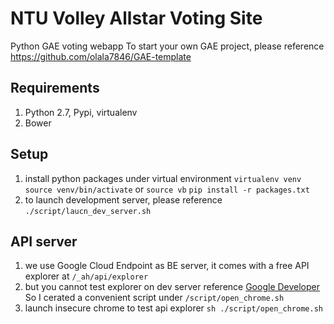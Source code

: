 # NTU Volley Allstar Voting Site
Python GAE voting webapp
To start your own GAE project, please reference https://github.com/olala7846/GAE-template

## Requirements
1. Python 2.7, Pypi, virtualenv
2. Bower


## Setup
1. install python packages under virtual environment
  `virtualenv venv`
  `source venv/bin/activate` or `source vb`
  `pip install -r packages.txt`
2. to launch development server, please reference `./script/laucn_dev_server.sh`

## API server
1. we use Google Cloud Endpoint as BE server, it comes with
  a free API explorer at `/_ah/api/explorer`
2. but you cannot test explorer on dev server
   reference [Google Developer](https://developers.google.com/explorer-help/#hitting_local_api) So I cerated a convenient script under `/script/open_chrome.sh`
3. launch insecure chrome to test api explorer `sh ./script/open_chrome.sh`


